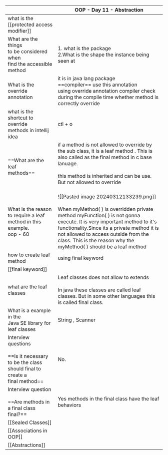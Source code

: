 
|                                                                                                          | OOP - Day 11 - Abstraction                                                                                                                                                                                                                                                                                                     |
| -------------------------------------------------------------------------------------------------------- | ------------------------------------------------------------------------------------------------------------------------------------------------------------------------------------------------------------------------------------------------------------------------------------------------------------------------------ |
| what is the <br>[[protected access modifier]]                                                            |                                                                                                                                                                                                                                                                                                                                |
| What are the things<br>to be considered when <br>find the accessible method                              | 1. what is the package<br>2.What is the shape the instance being seen at                                                                                                                                                                                                                                                       |
| What is the override annotation                                                                          | it is in java lang package<br>==compiler== use this annotation<br>using override annotation compiler check during the compile time whether method is correctly override                                                                                                                                                        |
| what is the shortcut to  override<br>methods in intellij idea                                            | ctl + o                                                                                                                                                                                                                                                                                                                        |
| ==What are the leaf <br>methods==                                                                        | if a method is not allowed to override by the sub class, it is a leaf method . This is also called as the final method in c base lanuage. <br><br>this method is inherited and can be use. But not allowed to override<br><br>                                                                                                 |
| What is the reason to require a leaf method in this example.<br>oop - 60                                 | ![[Pasted image 20240312133239.png]]<br><br>When myMethod( ) is overridden private method myFunction( ) is not gonna execute. It is very important method  to it's functionality.Since its a private method it is not allowed to access outside from the class. This is the reason why the myMethod( ) should be a leaf method |
| how to create leaf method                                                                                | using final  keyword                                                                                                                                                                                                                                                                                                           |
| [[final keyword]]                                                                                        |                                                                                                                                                                                                                                                                                                                                |
| what are the leaf classes                                                                                | Leaf classes does not allow to extends<br><br>In java these classes are called leaf classes. But in some other languages this is called final class.                                                                                                                                                                           |
| What is a example in the <br>Java SE library for <br>leaf classes                                        | String , Scanner                                                                                                                                                                                                                                                                                                               |
| Interview questions<br><br>==Is it necessary to be the class should final to create a <br>final method== | No.                                                                                                                                                                                                                                                                                                                            |
| Interview question<br><br>==Are methods in a final class<br>final?==                                     | Yes methods in the final class have the leaf behaviors                                                                                                                                                                                                                                                                         |
| [[Sealed Classes]]                                                                                       |                                                                                                                                                                                                                                                                                                                                |
| [[Associations in OOP]]                                                                                  |                                                                                                                                                                                                                                                                                                                                |
| [[Abstractions]]                                                                                         |                                                                                                                                                                                                                                                                                                                                |
